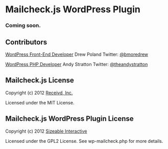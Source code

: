 # Mailcheck.js WordPress Plugin

### Coming soon.



## Contributors

[WordPress Front-End Developer](http://www.baltimoredrew.com) Drew Poland
Twitter: [@bmoredrew](http://www.twitter.com/@bmoredrew)

[WordPress PHP Developer](http://www.theandystratton.com) Andy Stratton
Twitter: [@theandystratton](http://www.twitter.com/@theandystratton)


## Mailcheck.js License

Copyright (c) 2012 [Receivd, Inc.](http://kicksend.com)

Licensed under the MIT License.


## Mailcheck.js WordPress Plugin License

Copyright (c) 2012 [Sizeable Interactive](http://www.sizeableinteractive.com)

Licensed under the GPL2 License. See wp-mailcheck.php for more details.
